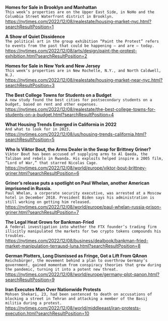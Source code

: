 **Homes for Sale in Brooklyn and Manhattan**\
`This week’s properties are on the Upper East Side, in NoHo and the Columbia Street Waterfront district in Brooklyn.`\
https://nytimes.com/2022/12/08/realestate/housing-market-nyc.html?searchResultPosition=1

**A Show of Quiet Dissidence**\
`The political art in the group exhibition “Paint the Protest” refers to events from the past that could be happening — and are — today.`\
https://nytimes.com/2022/12/08/arts/design/paint-the-protest-exhibition.html?searchResultPosition=2

**Homes for Sale in New York and New Jersey**\
`This week’s properties are in New Rochelle, N.Y., and North Caldwell, N.J.`\
https://nytimes.com/2022/12/08/realestate/housing-market-near-nyc.html?searchResultPosition=3

**The Best College Towns for Students on a Budget**\
`A new study found the best cities for postsecondary students on a budget, based on rent and other expenses.`\
https://nytimes.com/2022/12/08/realestate/the-best-college-towns-for-students-on-a-budget.html?searchResultPosition=4

**What Housing Trends Emerged in California in 2022**\
`And what to look for in 2023.`\
https://nytimes.com/2022/12/08/us/housing-trends-california.html?searchResultPosition=5

**Who Is Viktor Bout, the Arms Dealer in the Swap for Brittney Griner?**\
`Viktor Bout has been accused of supplying arms to Al Qaeda, the Taliban and rebels in Rwanda. His exploits helped inspire a 2005 film, “Lord of War,” that starred Nicolas Cage.`\
https://nytimes.com/2022/12/08/world/europe/viktor-bout-brittney-griner.html?searchResultPosition=6

**Griner’s release puts a spotlight on Paul Whelan, another American imprisoned in Russia.**\
`Paul Whelan, a corporate security executive, was arrested at a Moscow hotel in December 2018. President Biden says his administration is still working on getting him released.`\
https://nytimes.com/2022/12/08/world/europe/paul-whelan-russia-prison-griner.html?searchResultPosition=7

**The Legal Heat Grows for Bankman-Fried**\
`A federal investigation into whether the FTX founder’s trading firm illicitly manipulated the markets for two crypto tokens compounds his troubles.`\
https://nytimes.com/2022/12/08/business/dealbook/bankman-fried-market-manipulation-terrausd-luna.html?searchResultPosition=8

**German Plotters, Long Dismissed as Fringe, Got a Lift From QAnon**\
`Reichsbürger, the movement behind a plan to overthrow Germany’s government, gained momentum from conspiracy theories that grew during the pandemic, turning it into a potent new threat.`\
https://nytimes.com/2022/12/08/world/europe/germany-plot-qanon.html?searchResultPosition=9

**Iran Executes Man Over Nationwide Protests**\
`Mohsen Shekari, 23, had been sentenced to death on accusations of blocking a street in Tehran and attacking a member of the Basij militia during a protest.`\
https://nytimes.com/2022/12/08/world/middleeast/iran-protests-execution.html?searchResultPosition=10

